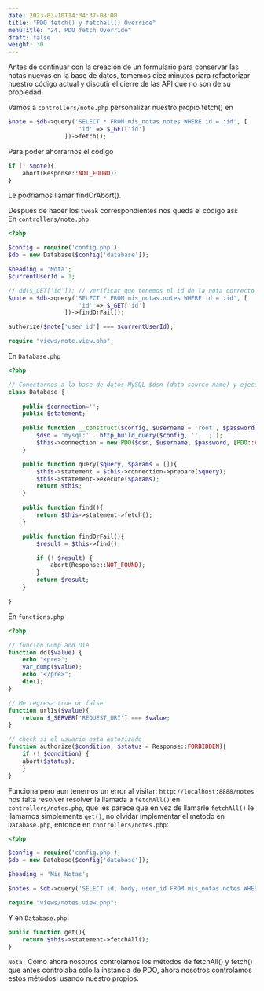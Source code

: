 ```yaml
---
date: 2023-03-10T14:34:37-08:00
title: "PDO fetch() y fetchall() Override"
menuTitle: "24. PDO fetch Override"
draft: false
weight: 30
---
```


Antes de continuar con la creación de un formulario para conservar las notas nuevas en la base de datos, tomemos diez minutos para refactorizar nuestro código actual y discutir el cierre de las API que no son de su propiedad.

Vamos a `controllers/note.php` personalizar nuestro propio fetch() en 
```php
$note = $db->query('SELECT * FROM mis_notas.notes WHERE id = :id', [
                    'id' => $_GET['id']
                ])->fetch();
```
Para poder ahorrarnos el código 
```php
if (! $note){
    abort(Response::NOT_FOUND);
}
```
Le podríamos llamar findOrAbort().

Después de hacer los `tweak` correspondientes nos queda el código así:  
En `controllers/note.php`
```php
<?php 

$config = require('config.php');
$db = new Database($config['database']);

$heading = 'Nota';
$currentUserId = 1;

// dd($_GET['id']); // verificar que tenemos el id de la nota correcto
$note = $db->query('SELECT * FROM mis_notas.notes WHERE id = :id', [
                    'id' => $_GET['id']
                ])->findOrFail();

authorize($note['user_id'] === $currentUserId);

require "views/note.view.php";
```
En `Database.php`
```php
<?php 

// Conectarnos a la base de datos MySQL $dsn (data source name) y ejecutar un Query
class Database {
    
    public $connection='';
    public $statement;

    public function __construct($config, $username = 'root', $password = ''){
        $dsn = 'mysql:' . http_build_query($config, '', ';');
        $this->connection = new PDO($dsn, $username, $password, [PDO::ATTR_DEFAULT_FETCH_MODE => PDO::FETCH_ASSOC]);
    }

    public function query($query, $params = []){
        $this->statement = $this->connection->prepare($query);
        $this->statement->execute($params);
        return $this;
    }

    public function find(){
        return $this->statement->fetch();
    }

    public function findOrFail(){
        $result = $this->find();

        if (! $result) {
            abort(Response::NOT_FOUND);
        }
        return $result;
    }

}
```
En `functions.php`
```php
<?php 

// función Dump and Die
function dd($value) {
    echo "<pre>";
    var_dump($value);
    echo "</pre>"; 
    die(); 
}

// Me regresa true or false
function urlIs($value){
    return $_SERVER['REQUEST_URI'] === $value;
}

// check si el usuario esta autorizado
function authorize($condition, $status = Response::FORBIDDEN){
    if (! $condition) {
    abort($status); 
    }
}
```
Funciona pero aun tenemos un error al visitar:
`http://localhost:8888/notes`
nos falta resolver resolver la llamada a `fetchAll()` en `controllers/notes.php`, que les parece que en vez de llamarle `fetchAll()` le llamamos simplemente `get()`, no olvidar implementar el metodo en `Database.php`, entonce en `controllers/notes.php`:
```php
<?php 

$config = require('config.php');
$db = new Database($config['database']);

$heading = 'Mis Notas';

$notes = $db->query('SELECT id, body, user_id FROM mis_notas.notes WHERE user_id = 1')->get();

require "views/notes.view.php";
```
Y en `Database.php`:
```php
public function get(){
	return $this->statement->fetchAll();
}
```

`Nota:` Como ahora nosotros controlamos los métodos de fetchAll() y fetch() que antes controlaba solo la instancia de PDO, ahora nosotros controlamos estos métodos! usando nuestro propios.



